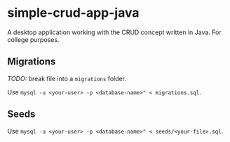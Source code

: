# simple-crud-app-java

A desktop application working with the CRUD concept written in Java. For college purposes.

## Migrations

*TODO:* break file into a `migrations` folder.

Use `mysql -u <your-user> -p <database-name>" < migrations.sql`.

## Seeds

Use `mysql -u <your-user> -p <database-name>" < seeds/<your-file>.sql`.
